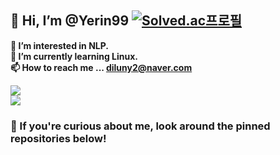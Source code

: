 ## 👋 Hi, I’m @Yerin99 [![Solved.ac프로필](http://mazassumnida.wtf/api/mini/generate_badge?boj=diluny)](https://solved.ac/diluny)
**👀 I’m interested in NLP.**  
**🌱 I’m currently learning Linux.**  
**📫 How to reach me ... diluny2@naver.com**

<img src="https://github-readme-stats.vercel.app/api?username=Yerin99&show_icons=true&theme=radical"><br>
<img src="https://github-readme-stats.vercel.app/api/top-langs/?username=Yerin99&layout=compact&theme=radical">

### 🥳 If you're curious about me, look around the pinned repositories below!

<!---
Yerin99/Yerin99 is a ✨ special ✨ repository because its `README.md` (this file) appears on your GitHub profile.
You can click the Preview link to take a look at your changes.
--->
